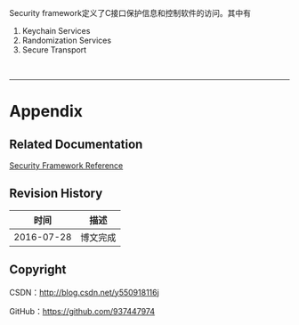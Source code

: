 Security framework定义了C接口保护信息和控制软件的访问。其中有

1. Keychain Services
2. Randomization Services
3. Secure Transport

&#160;

----------

# Appendix

## Related Documentation

[Security Framework Reference](https://developer.apple.com/library/ios/documentation/Security/Reference/SecurityFrameworkReference/index.html)

## Revision History

| 时间 | 描述 |
| ---- | ---- |
| 2016-07-28 | 博文完成 |

## Copyright

CSDN：http://blog.csdn.net/y550918116j

GitHub：https://github.com/937447974